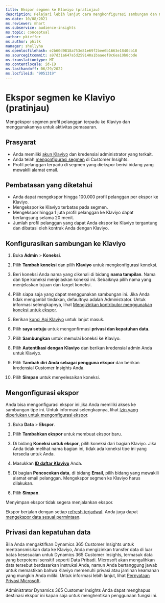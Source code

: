 ```yaml
---
title: Ekspor segmen ke Klaviyo (pratinjau)
description: Pelajari lebih lanjut cara mengkonfigurasi sambungan dan mengekspor ke Klaviyo.
ms.date: 10/08/2021
ms.reviewer: mhart
ms.subservice: audience-insights
ms.topic: conceptual
author: pkieffer
ms.author: philk
manager: shellyha
ms.openlocfilehash: e2b60d9818a753e81e69f2bee6b1663e1840cb10
ms.sourcegitcommit: a97d31a647a5d259140a1baaeef8c6ea10b8cbde
ms.translationtype: MT
ms.contentlocale: id-ID
ms.lasthandoff: 06/29/2022
ms.locfileid: "9051319"
---
```

# <a name="export-segments-to-klaviyo-preview"></a>Ekspor segmen ke Klaviyo (pratinjau)

Mengekspor segmen profil pelanggan terpadu ke Klaviyo dan menggunakannya untuk aktivitas pemasaran.

## <a name="prerequisites"></a>Prasyarat

-   Anda memiliki [akun Klaviyo](https://www.klaviyo.com/) dan kredensial administrator yang terkait.
-   Anda telah [mengonfigurasi segmen](segments.md) di Customer Insights.
-   Profil pelanggan terpadu di segmen yang diekspor berisi bidang yang mewakili alamat email.

## <a name="known-limitations"></a>Pembatasan yang diketahui

- Anda dapat mengekspor hingga 100.000 profil pelanggan per ekspor ke Klaviyo.
- Mengekspor ke Klaviyo terbatas pada segmen.
- Mengekspor hingga 1 juta profil pelanggan ke Klaviyo dapat berlangsung selama 20 menit. 
- Jumlah profil pelanggan yang dapat Anda ekspor ke Klaviyo tergantung dan dibatasi oleh kontrak Anda dengan Klaviyo.

## <a name="set-up-connection-to-klaviyo"></a>Konfigurasikan sambungan ke Klaviyo

1. Buka **Admin** > **Koneksi**.

1. Pilih **Tambah koneksi** dan pilih **Klaviyo** untuk mengkonfigurasi koneksi.

1. Beri koneksi Anda nama yang dikenali di bidang **nama tampilan**. Nama dan tipe koneksi menjelaskan koneksi ini. Sebaiknya pilih nama yang menjelaskan tujuan dan target koneksi.

1. Pilih siapa saja yang dapat menggunakan sambungan ini. Jika Anda tidak mengambil tindakan, defaultnya adalah Administrator. Untuk informasi selengkapnya, lihat [Mengizinkan kontributor menggunakan koneksi untuk ekspor](connections.md#allow-contributors-to-use-a-connection-for-exports).

1. Berikan [kunci Api Klaviyo](https://help.klaviyo.com/hc/articles/115005062267-How-to-Manage-Your-Account-s-API-Keys) untuk lanjut masuk. 

1. Pilih **saya setuju** untuk mengonfirmasi **privasi dan kepatuhan data**.

1. Pilih **Sambungkan** untuk memulai koneksi ke Klaviyo.

1. Pilih **Autentikasi dengan Klaviyo** dan berikan kredensial admin Anda untuk Klaviyo.

1. Pilih **Tambah diri Anda sebagai pengguna ekspor** dan berikan kredensial Customer Insights Anda.

1. Pilih **Simpan** untuk menyelesaikan koneksi.

## <a name="configure-an-export"></a>Mengonfigurasi ekspor

Anda bisa mengonfigurasi ekspor ini jika Anda memiliki akses ke sambungan tipe ini. Untuk informasi selengkapnya, lihat [Izin yang diperlukan untuk mengonfigurasi ekspor](export-destinations.md#set-up-a-new-export).

1. Buka **Data** > **Ekspor**.

1. Pilih **Tambahkan ekspor** untuk membuat ekspor baru.

1. Di bidang **Koneksi untuk ekspor**, pilih koneksi dari bagian Klaviyo. Jika Anda tidak melihat nama bagian ini, tidak ada koneksi tipe ini yang tersedia untuk Anda.

1. Masukkan [**ID daftar Klaviyo**](https://help.klaviyo.com/hc/articles/115005078647-How-to-Find-a-List-ID) Anda.     

3. Di bagian **Pencocokan data**, di bidang **Email**, pilih bidang yang mewakili alamat email pelanggan. Mengekspor segmen ke Klaviyo harus dilakukan.

1. Pilih **Simpan**.

Menyimpan ekspor tidak segera menjalankan ekspor.

Ekspor berjalan dengan setiap [refresh terjadwal](system.md#schedule-tab). Anda juga dapat [mengekspor data sesuai permintaan](export-destinations.md#run-exports-on-demand). 


## <a name="data-privacy-and-compliance"></a>Privasi dan kepatuhan data

Bila Anda mengaktifkan Dynamics 365 Customer Insights untuk mentransmisikan data ke Klaviyo, Anda mengizinkan transfer data di luar batas kesesuaian untuk Dynamics 365 Customer Insights, termasuk data yang berpotensi sensitif seperti Data Pribadi. Microsoft akan mengalihkan data tersebut berdasarkan instruksi Anda, namun Anda bertanggung jawab untuk memastikan bahwa Klaviyo memenuhi privasi atau jaminan keamanan yang mungkin Anda miliki. Untuk informasi lebih lanjut, lihat [Pernyataan Privasi Microsoft](https://go.microsoft.com/fwlink/?linkid=396732).

Administrator Dynamics 365 Customer Insights Anda dapat menghapus destinasi ekspor ini kapan saja untuk menghentikan penggunaan fungsi ini.
